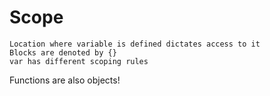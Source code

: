 # Scope
    Location where variable is defined dictates access to it
    Blocks are denoted by {} 
    var has different scoping rules

Functions are also objects!